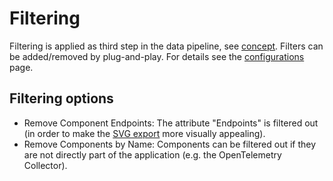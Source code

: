 # Filtering

Filtering is applied as third step in the data pipeline, see [concept](../concept/index.md).
Filters can be added/removed by plug-and-play. For details see the [configurations](../configuration/index.md) page.

## Filtering options 
- Remove Component Endpoints: The attribute "Endpoints" is filtered out (in order to make the [SVG export](../export/svg/index.md) more visually appealing). 
- Remove Components by Name: Components can be filtered out if they are not directly part of the application (e.g. the OpenTelemetry Collector).